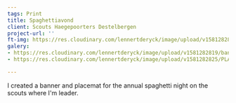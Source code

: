 ```yaml
---
tags: Print
title: Spaghettiavond
client: Scouts Haegepoorters Destelbergen
project-url: ''
ft-img: https://res.cloudinary.com/lennertderyck/image/upload/v1581282825/PLACEMAT_SPAGHETTIAVOND_2017-e1529574079276_ajc4z1.png
galery:
- https://res.cloudinary.com/lennertderyck/image/upload/v1581282819/banner_spaghettiavond_2017-1024x390_jaalyw.png
- https://res.cloudinary.com/lennertderyck/image/upload/v1581282825/PLACEMAT_SPAGHETTIAVOND_2017-e1529574079276_ajc4z1.png

---
```

I created a banner and placemat for the annual spaghetti night on the scouts where I'm leader.